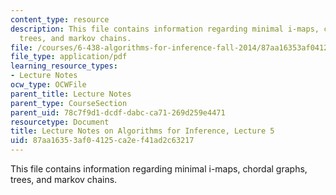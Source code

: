 ```yaml
---
content_type: resource
description: This file contains information regarding minimal i-maps, chordal graphs,
  trees, and markov chains.
file: /courses/6-438-algorithms-for-inference-fall-2014/87aa16353af04125ca2ef41ad2c63217_MIT6_438F14_Lec5.pdf
file_type: application/pdf
learning_resource_types:
- Lecture Notes
ocw_type: OCWFile
parent_title: Lecture Notes
parent_type: CourseSection
parent_uid: 78c7f9d1-dcdf-dabc-ca71-269d259e4471
resourcetype: Document
title: Lecture Notes on Algorithms for Inference, Lecture 5
uid: 87aa1635-3af0-4125-ca2e-f41ad2c63217
---
```

This file contains information regarding minimal i-maps, chordal graphs, trees, and markov chains.

